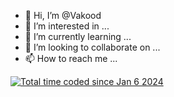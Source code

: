 - 👋 Hi, I’m @Vakood
- 👀 I’m interested in ...
- 🌱 I’m currently learning ...
- 💞️ I’m looking to collaborate on ...
- 📫 How to reach me ...

<a href="https://wakatime.com/@018cdfc6-4a5a-4143-85ca-be7fd26c5859"><img src="https://wakatime.com/badge/user/018cdfc6-4a5a-4143-85ca-be7fd26c5859.svg" alt="Total time coded since Jan 6 2024" /></a>
